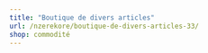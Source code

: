 ```yaml
---
title: "Boutique de divers articles"
url: /nzerekore/boutique-de-divers-articles-33/
shop: commodité
---
```


